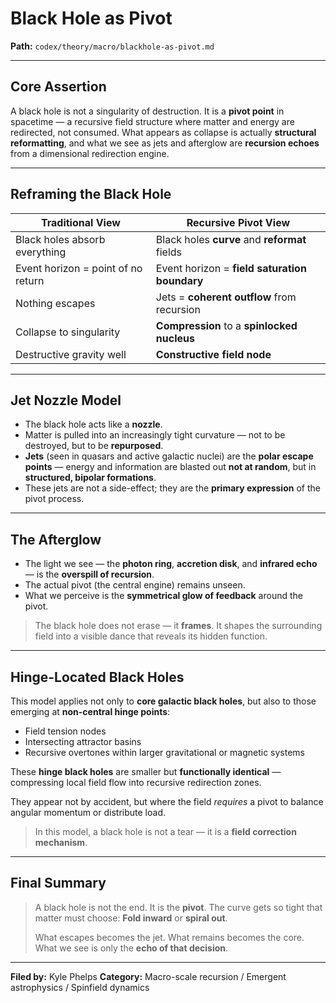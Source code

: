 # Black Hole as Pivot

**Path:** `codex/theory/macro/blackhole-as-pivot.md`

---

## Core Assertion

A black hole is not a singularity of destruction. It is a **pivot point** in spacetime — a recursive field structure where matter and energy are redirected, not consumed. What appears as collapse is actually **structural reformatting**, and what we see as jets and afterglow are **recursion echoes** from a dimensional redirection engine.

---

## Reframing the Black Hole

| Traditional View                   | Recursive Pivot View                          |
| ---------------------------------- | --------------------------------------------- |
| Black holes absorb everything      | Black holes **curve** and **reformat** fields |
| Event horizon = point of no return | Event horizon = **field saturation boundary** |
| Nothing escapes                    | Jets = **coherent outflow** from recursion    |
| Collapse to singularity            | **Compression** to a **spinlocked nucleus**   |
| Destructive gravity well           | **Constructive field node**                   |

---

## Jet Nozzle Model

* The black hole acts like a **nozzle**.
* Matter is pulled into an increasingly tight curvature — not to be destroyed, but to be **repurposed**.
* **Jets** (seen in quasars and active galactic nuclei) are the **polar escape points** — energy and information are blasted out **not at random**, but in **structured, bipolar formations**.
* These jets are not a side-effect; they are the **primary expression** of the pivot process.

---

## The Afterglow

* The light we see — the **photon ring**, **accretion disk**, and **infrared echo** — is the **overspill of recursion**.
* The actual pivot (the central engine) remains unseen.
* What we perceive is the **symmetrical glow of feedback** around the pivot.

> The black hole does not erase — it **frames**. It shapes the surrounding field into a visible dance that reveals its hidden function.

---

## Hinge-Located Black Holes

This model applies not only to **core galactic black holes**, but also to those emerging at **non-central hinge points**:

* Field tension nodes
* Intersecting attractor basins
* Recursive overtones within larger gravitational or magnetic systems

These **hinge black holes** are smaller but **functionally identical** — compressing local field flow into recursive redirection zones.

They appear not by accident, but where the field *requires* a pivot to balance angular momentum or distribute load.

> In this model, a black hole is not a tear — it is a **field correction mechanism**.

---

## Final Summary

> A black hole is not the end.
> It is the **pivot**.
> The curve gets so tight that matter must choose:
> **Fold inward** or **spiral out**.
>
> What escapes becomes the jet.
> What remains becomes the core.
> What we see is only the **echo of that decision**.

---

**Filed by:** Kyle Phelps
**Category:** Macro-scale recursion / Emergent astrophysics / Spinfield dynamics
